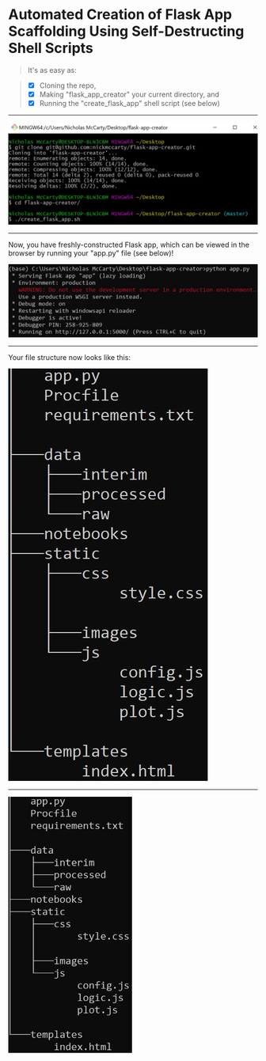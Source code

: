 # Automated Creation of Flask App Scaffolding Using Self-Destructing Shell Scripts

> It's as easy as:

> - [x] Cloning the repo,
> - [x] Making "flask_app_creator" your current directory, and
> - [x] Running the "create_flask_app" shell script (see below)

---

![](./images/bash_terminal.JPG)

---

Now, you have freshly-constructed Flask app, which can be viewed in the browser by running your "app.py" file (see below)!

![](./images/command_terminal.JPG)

---

Your file structure now looks like this:

![](./images/tree_view.JPG)

---

<img src="./images/tree_view.JPG" alt="Your image title" width="250"/>
